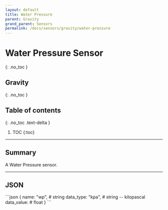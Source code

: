 ```yaml
---
layout: default
title: Water Pressure
parent: Gravity
grand_parent: Sensors
permalink: /docs/sensors/gravity/water-pressure
---
```


# Water Pressure Sensor
{: .no_toc }
## Gravity
{: .no_toc }

## Table of contents
{: .no_toc .text-delta }

1. TOC
{:toc}

---

## Summary

A Water Pressure sensor.

---

## JSON 

<div class="code-example" markdown="1">
```json
{
  name: "wp",        # string
  data_type: "kpa",  # string -- kilopascal
  data_value:        # float
}
```
</div>